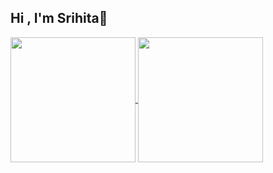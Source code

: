 ## Hi , I'm Srihita👋

<a href="https://github.com/anuraghazra/github-readme-stats">
  <img height=200 align="center" src="https://github-readme-stats.vercel.app/api?username=SsHhRrEeKk&theme=transparent" />
</a>

<a href="https://github.com/anuraghazra/convoychat">
  <img height=200 align="center" src="https://github-readme-stats.vercel.app/api/top-langs?username=SsHhRrEeKk&layout=compact&langs_count=8&card_width=320&theme=transparent" />
</a>

<!--![Github Stats](https://github-readme-stats.vercel.app/api?username=SsHhRrEeKk&count_private=true&show_icons=true&theme=radical)

![Top Lang Stats](https://github-readme-stats.vercel.app/api/top-langs/?username=SSHHRREEKK&show_icons=true&theme=radical)-->
